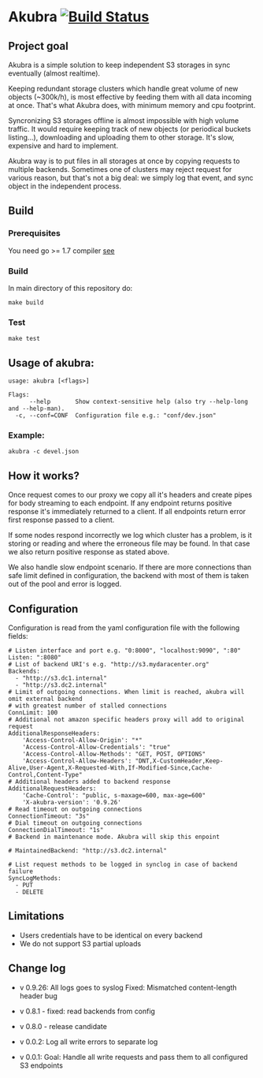 # Akubra [![Build Status](https://travis-ci.org/allegro/akubra.svg?branch=master)](https://travis-ci.org/allegro/akubra) #
## Project goal ##

Akubra is a simple solution to keep independent S3 storages in sync eventually (almost realtime).

Keeping redundant storage clusters which handle great volume of new objects (~300k/h), is most
effective by feeding them with all data incoming at once. That's what Akubra does, with minimum
memory and cpu footprint.

Syncronizing S3 storages offline is almost impossible with high volume traffic. It would require
keeping track of new objects (or periodical buckets listing...), downloading and uploading them to
other storage. It's slow, expensive and hard to implement.

Akubra way is to put files in all storages at once by copying requests to multiple backends. Sometimes
one of clusters may reject request for various reason, but that's not a big deal: we simply log
that event, and sync object in the independent process.

## Build

### Prerequisites

You need go >= 1.7 compiler [see](https://golang.org/doc/install)

### Build
In main directory of this repository do:

    make build

### Test

    make test

## Usage of akubra:

    usage: akubra [<flags>]

    Flags:
          --help       Show context-sensitive help (also try --help-long and --help-man).
      -c, --conf=CONF  Configuration file e.g.: "conf/dev.json"



### Example:

    akubra -c devel.json

## How it works?

Once request comes to our proxy we copy all it's headers and create pipes for
body streaming to each endpoint. If any endpoint returns positive response it's
immediately returned to a client. If all endpoints return error first response
passed to a client.

If some nodes respond incorrectly we log which cluster has a problem, is it
storing or reading and where the erroneous file may be found. In that case
we also return positive response as stated above.

We also handle slow endpoint scenario. If there are more connections than safe
limit defined in configuration, the backend with most of them is taken out of
the pool and error is logged.


## Configuration ##

Configuration is read from the yaml configuration file with the following fields:

    # Listen interface and port e.g. "0:8000", "localhost:9090", ":80"
    Listen: ":8080"
    # List of backend URI's e.g. "http://s3.mydaracenter.org"
    Backends:
      - "http://s3.dc1.internal"
      - "http://s3.dc2.internal"
    # Limit of outgoing connections. When limit is reached, akubra will omit external backend
    # with greatest number of stalled connections
    ConnLimit: 100
    # Additional not amazon specific headers proxy will add to original request
    AdditionalResponseHeaders:
        'Access-Control-Allow-Origin': "*"
        'Access-Control-Allow-Credentials': "true"
        'Access-Control-Allow-Methods': "GET, POST, OPTIONS"
        'Access-Control-Allow-Headers': "DNT,X-CustomHeader,Keep-Alive,User-Agent,X-Requested-With,If-Modified-Since,Cache-Control,Content-Type"
    # Additional headers added to backend response
    AdditionalRequestHeaders:
        'Cache-Control': "public, s-maxage=600, max-age=600"
        'X-akubra-version': '0.9.26'
    # Read timeout on outgoing connections
    ConnectionTimeout: "3s"
    # Dial timeout on outgoing connections
    ConnectionDialTimeout: "1s"
    # Backend in maintenance mode. Akubra will skip this enpoint

    # MaintainedBackend: "http://s3.dc2.internal"

    # List request methods to be logged in synclog in case of backend failure
    SyncLogMethods:
      - PUT
      - DELETE


## Limitations

 * Users credentials have to be identical on every backend
 * We do not support S3 partial uploads


## Change log

- v 0.9.26:
    All logs goes to syslog
    Fixed: Mismatched content-length header bug

- v 0.8.1 - fixed: read backends from config
- v 0.8.0 - release candidate
- v 0.0.2:
    Log all write errors to separate log

- v 0.0.1:
    Goal: Handle all write requests and pass them to all
    configured S3 endpoints
